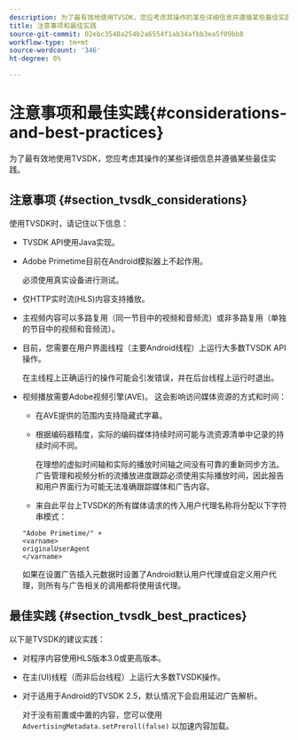 ```yaml
---
description: 为了最有效地使用TVSDK，您应考虑其操作的某些详细信息并遵循某些最佳实践。
title: 注意事项和最佳实践
source-git-commit: 02ebc3548a254b2a6554f1ab34afbb3ea5f09bb8
workflow-type: tm+mt
source-wordcount: '346'
ht-degree: 0%

---
```


# 注意事项和最佳实践{#considerations-and-best-practices}

为了最有效地使用TVSDK，您应考虑其操作的某些详细信息并遵循某些最佳实践。

## 注意事项 {#section_tvsdk_considerations}

使用TVSDK时，请记住以下信息：

* TVSDK API使用Java实现。
* Adobe Primetime目前在Android模拟器上不起作用。

  必须使用真实设备进行测试。
* 仅HTTP实时流(HLS)内容支持播放。
* 主视频内容可以多路复用（同一节目中的视频和音频流）或非多路复用（单独的节目中的视频和音频流）。
* 目前，您需要在用户界面线程（主要Android线程）上运行大多数TVSDK API操作。

  在主线程上正确运行的操作可能会引发错误，并在后台线程上运行时退出。
* 视频播放需要Adobe视频引擎(AVE)。 这会影响访问媒体资源的方式和时间：

   * 在AVE提供的范围内支持隐藏式字幕。
   * 根据编码器精度，实际的编码媒体持续时间可能与流资源清单中记录的持续时间不同。

     在理想的虚拟时间轴和实际的播放时间轴之间没有可靠的重新同步方法。 广告管理和视频分析的流播放进度跟踪必须使用实际播放时间，因此报告和用户界面行为可能无法准确跟踪媒体和广告内容。
   * 来自此平台上TVSDK的所有媒体请求的传入用户代理名称将分配以下字符串模式：

  ```
  "Adobe Primetime/" + 
  <varname>
  originalUserAgent
  </varname> 
  ```

  如果在设置广告插入元数据时设置了Android默认用户代理或自定义用户代理，则所有与广告相关的调用都将使用该代理。

## 最佳实践 {#section_tvsdk_best_practices}

以下是TVSDK的建议实践：

* 对程序内容使用HLS版本3.0或更高版本。
* 在主(UI)线程（而非后台线程）上运行大多数TVSDK操作。
* 对于适用于Android的TVSDK 2.5，默认情况下会启用延迟广告解析。

  对于没有前置或中置的内容，您可以使用 `AdvertisingMetadata.setPreroll(false)` 以加速内容加载。

